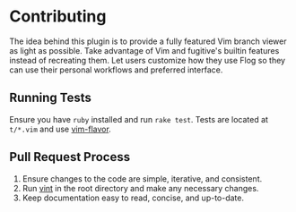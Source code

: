 # Contributing

The idea behind this plugin is to provide a fully featured Vim branch viewer as light as possible.
Take advantage of Vim and fugitive's builtin features instead of recreating them.
Let users customize how they use Flog so they can use their personal workflows and preferred interface.

## Running Tests

Ensure you have `ruby` installed and run `rake test`.
Tests are located at `t/*.vim` and use [vim-flavor](https://github.com/kana/vim-flavor).

## Pull Request Process

1. Ensure changes to the code are simple, iterative, and consistent.
2. Run [vint](https://github.com/Kuniwak/vint) in the root directory and make any necessary changes.
3. Keep documentation easy to read, concise, and up-to-date.
